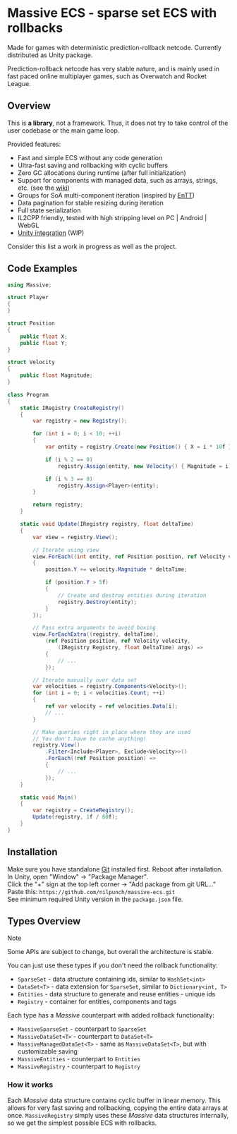 # Massive ECS - sparse set ECS with rollbacks

Made for games with deterministic prediction-rollback netcode. Currently distributed as Unity package.

Prediction-rollback netcode has very stable nature, and is mainly used in fast paced online multiplayer games, such as Overwatch and Rocket League.

## Overview

This is **a library**, not a framework. Thus, it does not try to take control of the user codebase or the main game loop.

Provided features:

- Fast and simple ECS without any code generation
- Ultra-fast saving and rollbacking with cyclic buffers
- Zero GC allocations during runtime (after full initialization)
- Support for components with managed data, such as arrays, strings, etc. (see the [wiki](https://github.com/nilpunch/massive-ecs/wiki/Managed-components))
- Groups for SoA multi-component iteration (inspired by [EnTT](https://github.com/skypjack/entt))
- Data pagination for stable resizing during iteration
- Full state serialization
- IL2CPP friendly, tested with high stripping level on PC | Android | WebGL
- [Unity integration](https://github.com/nilpunch/massive-unity-integration) (WIP)

Consider this list a work in progress as well as the project.

## Code Examples

```cs
using Massive;

struct Player
{
}

struct Position
{
	public float X;
	public float Y;
}

struct Velocity
{
	public float Magnitude;
}

class Program
{
	static IRegistry CreateRegistry()
	{
		var registry = new Registry();

		for (int i = 0; i < 10; ++i)
		{
			var entity = registry.Create(new Position() { X = i * 10f });

			if (i % 2 == 0)
				registry.Assign(entity, new Velocity() { Magnitude = i * 10f });

			if (i % 3 == 0)
				registry.Assign<Player>(entity);
		}

		return registry;
	}

	static void Update(IRegistry registry, float deltaTime)
	{
		var view = registry.View();

		// Iterate using view
		view.ForEach((int entity, ref Position position, ref Velocity velocity) =>
		{
			position.Y += velocity.Magnitude * deltaTime;

			if (position.Y > 5f)
			{
				// Create and destroy entities during iteration
				registry.Destroy(entity);
			}
		});

		// Pass extra arguments to avoid boxing
		view.ForEachExtra((registry, deltaTime),
			(ref Position position, ref Velocity velocity,
				(IRegistry Registry, float DeltaTime) args) =>
			{
				// ...
			});

		// Iterate manually over data set
		var velocities = registry.Components<Velocity>();
		for (int i = 0; i < velocities.Count; ++i)
		{
			ref var velocity = ref velocities.Data[i];
			// ...
		}

		// Make queries right in place where they are used
		// You don't have to cache anything!
		registry.View()
			.Filter<Include<Player>, Exclude<Velocity>>()
			.ForEach((ref Position position) =>
			{
				// ...
			});
	}

	static void Main()
	{
		var registry = CreateRegistry();
		Update(registry, 1f / 60f);
	}
}
```

## Installation

Make sure you have standalone [Git](https://git-scm.com/downloads) installed first. Reboot after installation.  
In Unity, open "Window" -> "Package Manager".  
Click the "+" sign at the top left corner -> "Add package from git URL..."  
Paste this: `https://github.com/nilpunch/massive-ecs.git`  
See minimum required Unity version in the `package.json` file.

## Types Overview

> [!NOTE]
> Some APIs are subject to change, but overall the architecture is stable.

You can just use these types if you don't need the rollback functionality:

- `SparseSet` - data structure containing ids, similar to `HashSet<int>`
- `DataSet<T>` - data extension for `SparseSet`, similar to `Dictionary<int, T>`
- `Entities` - data structure to generate and reuse entities - unique ids
- `Registry` - container for entities, components and tags

Each type has a *Massive* counterpart with added rollback functionality:

- `MassiveSparseSet` - counterpart to `SparseSet`
- `MassiveDataSet<T>` - counterpart to `DataSet<T>`
- `MassiveManagedDataSet<T>` - same as `MassiveDataSet<T>`, but with customizable saving
- `MassiveEntities` - counterpart to `Entities`
- `MassiveRegistry` - counterpart to `Registry`

### How it works

Each *Massive* data structure contains cyclic buffer in linear memory. This allows for very fast saving and rollbacking, copying the entire data arrays at once. `MassiveRegistry` simply uses these *Massive* data structures internally, so we get the simplest possible ECS with rollbacks.
